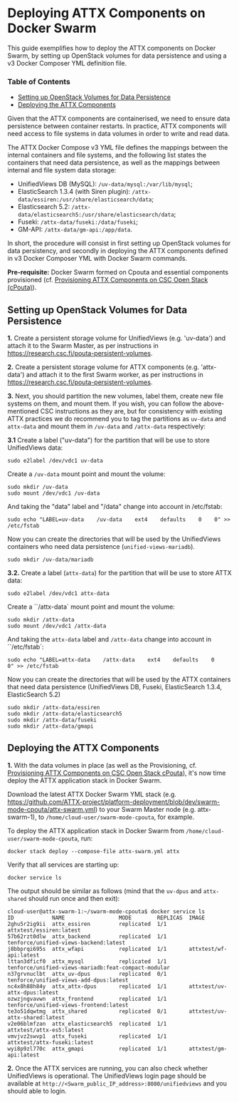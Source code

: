 # Deploying ATTX Components on Docker Swarm

This guide exemplifies how to deploy the ATTX components on Docker Swarm, by setting up OpenStack volumes for  data persistence and using a v3 Docker Composer YML definition file.

### Table of Contents
<!-- TOC START min:1 max:3 link:true update:false -->
  - [Setting up OpenStack Volumes for Data Persistence](#setting-up-openstack-volumes-for-data-persistence)
  - [Deploying the ATTX Components](#deploying-the-attx-components)
<!-- TOC END -->

Given that the ATTX components are containerised, we need to ensure data persistence between container restarts. In practice, ATTX components will need access to file systems in data volumes in order to write and read data.

The ATTX Docker Compose v3 YML file defines the mappings between the internal containers and file systems, and the following list states the containers that need data persistence, as well as the mappings between internal and file system data storage:
* UnifiedViews DB (MySQL): `/uv-data/mysql:/var/lib/mysql`;
* ElasticSearch 1.3.4 (with Siren plugin): `/attx-data/essiren:/usr/share/elasticsearch/data`;
* Elasticsearch 5.2: `/attx-data/elasticsearch5:/usr/share/elasticsearch/data`;
* Fuseki: `/attx-data/fuseki:/data/fuseki`;
* GM-API: `/attx-data/gm-api:/app/data`.

In short, the procedure will consist in first setting up OpenStack volumes for data persistency, and secondly in deploying the ATTX components defined in v3 Docker Composer YML with Docker Swarm commands.

**Pre-requisite:** Docker Swarm formed on Cpouta and essential components provisioned (cf. [Provisioning ATTX Components on CSC Open Stack \(cPouta\)](Provisioning-ATTX-Components-on-CSC-Open-Stack-cPouta.md)).

## Setting up OpenStack Volumes for Data Persistence

**1.** Create a persistent storage volume for UnifiedViews (e.g. 'uv-data') and attach it to the Swarm Master, as per instructions in https://research.csc.fi/pouta-persistent-volumes.


**2.** Create a persistent storage volume for ATTX components (e.g. 'attx-data') and attach it to the first Swarm worker, as per instructions in https://research.csc.fi/pouta-persistent-volumes.


**3.** Next, you should partition the new volumes, label them, create new file systems on them, and mount them. If you wish, you can follow the above-mentioned CSC instructions as they are, but for consistency with  existing ATTX practices we do recommend you to tag the partitions as `uv-data` and `attx-data` and mount them in `/uv-data` and `/attx-data` respectively:

**3.1**
Create a label ("uv-data") for the partition that will be use to store UnifiedViews data:
```shell
sudo e2label /dev/vdc1 uv-data
```

Create a `/uv-data` mount point and mount the volume:
```shell
sudo mkdir /uv-data
sudo mount /dev/vdc1 /uv-data
```

And taking the "data" label and "/data" change into account in /etc/fstab:
```shell
sudo echo "LABEL=uv-data    /uv-data    ext4    defaults    0    0" >> /etc/fstab
```

Now you can create the directories that will be used by the UnifiedViews containers who need data persistence (`unified-views-mariadb`).
```shell
sudo mkdir /uv-data/mariadb
```

**3.2.**
Create a label (`attx-data`) for the partition that will be use to store ATTX data:
```shell
sudo e2label /dev/vdc1 attx-data
```

Create a ``/attx-data` mount point and mount the volume:
```shell
sudo mkdir /attx-data
sudo mount /dev/vdc1 /attx-data
```

And taking the `attx-data` label and `/attx-data` change into account in ``/etc/fstab`:
```shell
sudo echo "LABEL=attx-data    /attx-data    ext4    defaults    0    0" >> /etc/fstab
```

Now you can create the directories that will be used by the ATTX containers that need data persistence (UnifiedViews DB, Fuseki, ElasticSearch 1.3.4, ElasticSearch 5.2)
```shell
sudo mkdir /attx-data/essiren
sudo mkdir /attx-data/elasticsearch5
sudo mkdir /attx-data/fuseki
sudo mkdir /attx-data/gmapi
```

## Deploying the ATTX Components
**1.**
With the data volumes in place (as well as the Provisioning, cf. [Provisioning ATTX Components on CSC Open Stack cPouta](Provisioning-ATTX-Components-on-CSC-Open-Stack-cPouta.md)), it's now time deploy the ATTX application stack in Docker Swarm.

Download the latest ATTX Docker Swarm YML stack (e.g. https://github.com/ATTX-project/platform-deployment/blob/dev/swarm-mode-cpouta/attx-swarm.yml) to your Swarm Master node (e.g. attx-swarm-1), to `/home/cloud-user/swarm-mode-cpouta`, for example.

To deploy the ATTX application stack in Docker Swarm from `/home/cloud-user/swarm-mode-cpouta`, run:
```shell
docker stack deploy --compose-file attx-swarm.yml attx
```

Verify that all services are starting up:
```shell
docker service ls
```

The output should be similar as follows (mind that the `uv-dpus` and `attx-shared` should run once and then exit):
```shell
cloud-user@attx-swarm-1:~/swarm-mode-cpouta$ docker service ls
ID            NAME                 MODE        REPLICAS  IMAGE
2ghu5r2ig9ii  attx_essiren         replicated  1/1       attxtest/essiren:latest
57b62rzt0dlw  attx_backend         replicated  1/1       tenforce/unified-views-backend:latest
j8bbprqi695s  attx_wfapi           replicated  1/1       attxtest/wf-api:latest
lttan3dficf0  attx_mysql           replicated  1/1       tenforce/unified-views-mariadb:feat-compact-modular
n37grvnuclbt  attx_uv-dpus         replicated  0/1       tenforce/unified-views-add-dpus:latest
nc4x8h88h84y  attx_attx-dpus       replicated  1/1       attxtest/uv-attx-dpus:latest
ozwzjngvavwn  attx_frontend        replicated  1/1       tenforce/unified-views-frontend:latest
te3o51dqwtmg  attx_shared          replicated  0/1       attxtest/uv-attx-shared:latest
v2e06blmfzan  attx_elasticsearch5  replicated  1/1       attxtest/attx-es5:latest
vmvjvz2swvp1  attx_fuseki          replicated  1/1       attxtest/attx-fuseki:latest
wyi8p9zl770c  attx_gmapi           replicated  1/1       attxtest/gm-api:latest
```

**2.**
Once the ATTX services are running, you can also check whether UnifiedViews is operational. The UnifiedViews login page should be available at `http://<Swarm_public_IP_address>:8080/unifiedviews` and you should able to login.
